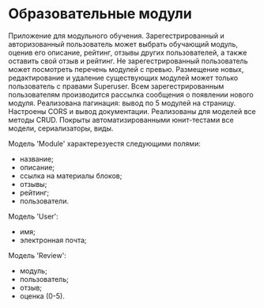 # Образовательные модули

Приложение для модульного обучения.
Зарегестрированный и авторизованный пользователь может выбрать обучающий модуль, оценив его описание, рейтинг, отзывы других пользователей, а также оставить свой отзыв и рейтинг.
Не зарегестрированный пользователь может посмотреть перечень модулей с превью.
Размещение новых, редактирование и удаление существующих модулей может только пользователь с правами Superuser.
Всем зарегестрированным пользователям производится рассылка сообщения о появлении нового модуля.
Реализована пагинация: вывод по 5 модулей на страницу.
Настроены CORS и вывод документации.
Pеализованы для моделей все методы CRUD.
Покрыты автоматизированными юнит-тестами все модели, сериализаторы, виды.

Модель 'Module' характерезуестя следующими полями:
- название;
- описание;
- ссылка на материалы блоков;
- отзывы;
- рейтинг;
- пользователи.

Модель 'User':
- имя;
- электронная почта;

Модель 'Review':
- модуль;
- пользователь;
- отзыв;
- оценка (0-5).


